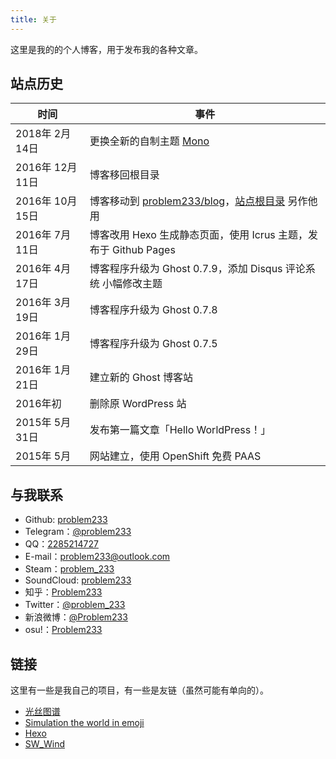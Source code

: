 ```yaml
---
title: 关于
---
```


这里是我的的个人博客，用于发布我的各种文章。

## 站点历史

| 时间 | 事件 |
|-|-|
| 2018年 2月 14日 | 更换全新的自制主题 [Mono](https://github.com/problem233/mono) |
| 2016年 12月 11日 | 博客移回根目录 |
| 2016年 10月 15日 | 博客移动到 [problem233/blog](https://github.com/Problem233/blog)，[站点根目录](/) 另作他用 |
| 2016年 7月 11日 | 博客改用 Hexo 生成静态页面，使用 Icrus 主题，发布于 Github Pages |
| 2016年 4月 17日 | 博客程序升级为 Ghost 0.7.9，添加 Disqus 评论系统 小幅修改主题 |
| 2016年 3月 19日 | 博客程序升级为 Ghost 0.7.8 |
| 2016年 1月 29日 | 博客程序升级为 Ghost 0.7.5 |
| 2016年 1月 21日 | 建立新的 Ghost 博客站 |
| 2016年初 | 删除原 WordPress 站 |
| 2015年 5月 31日 | 发布第一篇文章「Hello WorldPress！」 |
| 2015年 5月 | 网站建立，使用 OpenShift 免费 PAAS |

## 与我联系

- Github: [problem233](https://github.com/problem233)
- Telegram：[@problem233](https://t.me/problem233)
- QQ：[2285214727](http://wpa.qq.com/msgrd?v=3&amp;uin=2285214727&amp;site=qq&amp;menu=yes)
- E-mail：[problem233@outlook.com](mailto:Problem233@outlook.com)
- Steam：[problem_233](http://steamcommunity.com/profiles/76561198285568182/)
- SoundCloud: [problem233](https://soundcloud.com/problem233)
- 知乎：[Problem233](https://www.zhihu.com/people/problem233)
- Twitter：[@problem_233](https://twitter.com/problem_233)
- 新浪微博：[@Problem233](http://www.weibo.com/qq2285214727)
- osu!：[Problem233](https://osu.ppy.sh/users/5931775)

## 链接

这里有一些是我自己的项目，有一些是友链（虽然可能有单向的）。

- [光丝图谱](https://problem233.github.io/silk/)
- [Simulation the world in emoji](https://problem233.github.io/simulating/model/)
- [Hexo](https://hexo.io/)
- [SW_Wind](https://swwind.top/)
